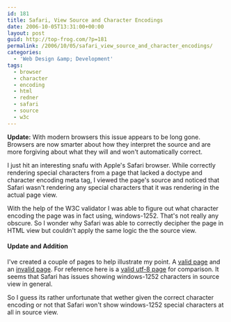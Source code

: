 ```yaml
---
id: 181
title: Safari, View Source and Character Encodings
date: 2006-10-05T13:31:00+00:00
layout: post
guid: http://top-frog.com/?p=181
permalink: /2006/10/05/safari_view_source_and_character_encodings/
categories:
  - 'Web Design &amp; Development'
tags:
  - browser
  - character
  - encoding
  - html
  - redner
  - safari
  - source
  - w3c
---
```


<div class="alert info">
<b>Update:</b> With modern browsers this issue appears to be long gone. Browsers are now smarter about how they interpret the source and are more forgiving about what they will and won't automatically correct.
</div>

I just hit an interesting snafu with Apple's Safari browser. While correctly rendering special characters from a page that lacked a doctype and character encoding meta tag, I viewed the page's source and noticed that Safari wasn't rendering any special characters that it was rendering in the actual page view.

With the help of the W3C validator I was able to figure out what character encoding the page was in fact using, windows-1252. That's not really any obscure. So I wonder why Safari was able to correctly decipher the page in HTML view but couldn't apply the same logic the the source view.

#### Update and Addition

I've created a couple of pages to help illustrate my point. A [valid page](/stuff/char-encoding/valid-1252.html) and an [invalid page](/stuff/char-encoding/valid-1252.html). For reference here is a [valid utf-8 page](/stuff/char-encoding/valid.html) for comparison. It seems that Safari has issues showing windows-1252 characters in source view in general.

So I guess its rather unfortunate that wether given the correct character encoding or not that Safari won't show windows-1252 special characters at all in source view.